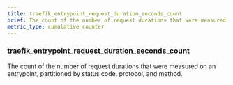 ```yaml
---
title: traefik_entrypoint_request_duration_seconds_count
brief: The count of the number of request durations that were measured on an entrypoint, partitioned by status code, protocol, and method.
metric_type: cumulative counter
---
```

### traefik_entrypoint_request_duration_seconds_count

The count of the number of request durations that were measured on an entrypoint, partitioned by status code, protocol, and method.
